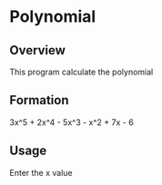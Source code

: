 # Polynomial

## Overview
This program calculate the polynomial

## Formation
3x^5 + 2x^4 - 5x^3 - x^2 + 7x - 6

## Usage 
Enter the x value 
